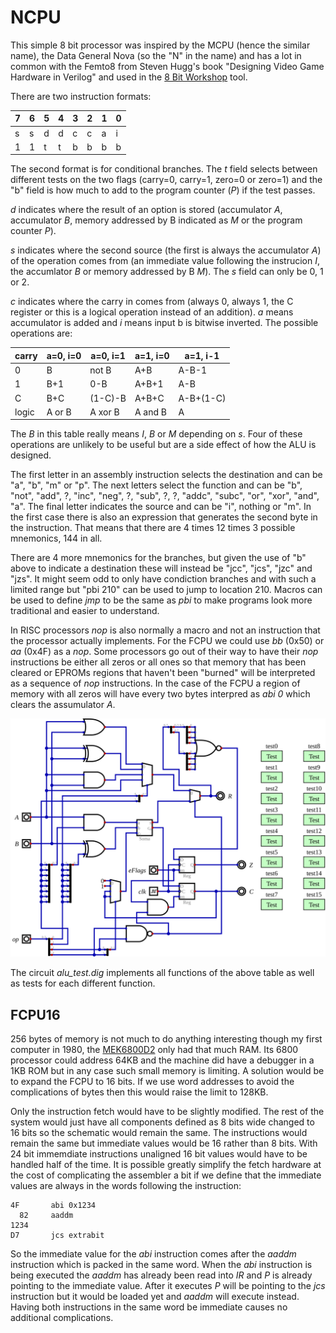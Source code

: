 # NCPU

This simple 8 bit processor was inspired by the MCPU (hence the similar name),
the Data General Nova (so the "N" in the name) and has a lot in common with
the Femto8 from Steven Hugg's book "Designing Video Game Hardware in Verilog"
and used in the [8 Bit Workshop](https://8bitworkshop.com/) tool.

There are two instruction formats:

| 7 | 6 | 5 | 4 | 3 | 2 | 1 | 0 |
|---|---|---|---|---|---|---|---|
| s | s | d | d | c | c | a | i |
| 1 | 1 | t | t | b | b | b | b |

The second format is for conditional branches. The *t* field selects between
different tests on the two flags (carry=0, carry=1, zero=0 or zero=1) and the
"b" field is how much to add to the program counter (*P*) if the test passes.

*d* indicates where the result of an option is stored (accumulator *A*,
accumulator *B*, memory addressed by B indicated as *M* or the program
counter *P*).

*s* indicates where the second source (the first is always the accumulator *A*)
of the operation comes from (an immediate value following the instrucion *I*,
the accumlator *B* or memory addressed by B *M*). The *s* field can only be 0,
1 or 2.

*c* indicates where the carry in comes from (always 0, always 1, the C register
or this is a logical operation instead of an addition). *a* means accumulator
is added and *i* means input b is bitwise inverted. The possible operations are:

| carry | a=0, i=0 | a=0, i=1 | a=1, i=0 | a=1, i-1 |
|-------|----------|----------|----------|----------|
| 0     | B        | not B    | A+B      | A-B-1    |
| 1     | B+1      | 0-B      | A+B+1    | A-B      |
| C     | B+C      | (1-C)-B  | A+B+C    | A-B+(1-C)|
| logic | A or B   | A xor B  | A and B  | A        | 

The *B* in this table really means *I*, *B* or *M* depending on *s*. Four of these
operations are unlikely to be useful but are a side effect of how the ALU is
designed.

The first letter in an assembly instruction selects the destination and can be
"a", "b", "m" or "p". The next letters select the function and can be
"b", "not", "add", ?, "inc", "neg", ?, "sub",
?, ?, "addc", "subc", "or", "xor", "and", "a". The final letter indicates the
source and can be "i", nothing or "m". In the first case there is also an
expression that generates the second byte in the instruction. That means that
there are 4 times 12 times 3 possible mnemonics, 144 in all.

There are 4 more mnemonics for the branches, but given the use of "b" above to
indicate a destination these will instead be "jcc", "jcs", "jzc" and "jzs". It
might seem odd to only have condiction branches and with such a limited range
but "pbi 210" can be used to jump to location 210. Macros can be used to define
*jmp* to be the same as *pbi* to make programs look more traditional and easier
to understand.

In RISC processors *nop* is also normally a macro and not an instruction that
the processor actually implements. For the FCPU we could use *bb* (0x50) or
*aa* (0x4F) as a *nop*. Some processors go out of their way to have their *nop*
instructions be either all zeros or all ones so that memory that has been
cleared or EPROMs regions that haven't been "burned" will be interpreted as a
sequence of *nop* instructions. In the case of the FCPU a region of memory with
all zeros will have every two bytes interpred as *abi 0* which clears the
assumulator *A*.

![test ALU](alu_test.svg)

The circuit *alu_test.dig* implements all functions of the above table as well
as tests for each different function.

## FCPU16

256 bytes of memory is not much to do anything interesting though my first
computer in 1980, the [MEK6800D2](https://en.wikipedia.org/wiki/MEK6800D2)
only had that much RAM. Its 6800 processor could address 64KB and the
machine did have a debugger in a 1KB ROM but in any case such small memory
is limiting. A solution would be to expand the FCPU to 16 bits. If we use
word addresses to avoid the complications of bytes then this would raise the
limit to 128KB.

Only the instruction fetch would have to be slightly modified. The rest of
the system would just have all components defined as 8 bits wide changed to
16 bits so the schematic would remain the same. The instructions would
remain the same but immediate values would be 16 rather than 8 bits. With
24 bit immemdiate instructions unaligned 16 bit values would have to be
handled half of the time. It is possible greatly simplify the fetch hardware
at the cost of complicating the assembler a bit if we define that the
immediate values are always in the words following the instruction:

    4F       abi 0x1234
      82     aaddm
    1234
    D7       jcs extrabit

So the immediate value for the *abi* instruction comes after the *aaddm*
instruction which is packed in the same word. When the *abi* instruction
is being executed the *aaddm* has already been read into *IR* and *P* is
already pointing to the immediate value. After it executes *P* will be
pointing to the *jcs* instruction but it would be loaded yet and *aaddm*
will execute instead. Having both instructions in the same word be
immediate causes no additional complications.
